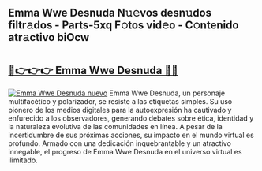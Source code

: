 ## Emma Wwe Desnuda N𝚞𝚎vos desn𝚞dos filtr𝚊dos - Parts-5xq F𝚘tos vid𝚎o - C𝚘ntenido atr𝚊ctivo biOcw

# <h2><a href="http://mb8l5nx.tromn.icu/?c=Emma+Wwe+Desnuda">🔗👉👉👉 Emma Wwe Desnuda 🔗🔗</a></h2>

[![Emma Wwe Desnuda nuevo](https://i.imgur.com/pEAQMta.gif)](http://mb8l5nx.tromn.icu/?c=Emma+Wwe+Desnuda)
Emma Wwe Desnuda, un personaje multifacético y polarizador, se resiste a las etiquetas simples. Su uso pionero de los medios digitales para la autoexpresión ha cautivado y enfurecido a los observadores, generando debates sobre ética, identidad y la naturaleza evolutiva de las comunidades en línea. A pesar de la incertidumbre de sus próximas acciones, su impacto en el mundo virtual es profundo. Armado con una dedicación inquebrantable y un atractivo innegable, el progreso de Emma Wwe Desnuda en el universo virtual es ilimitado.
